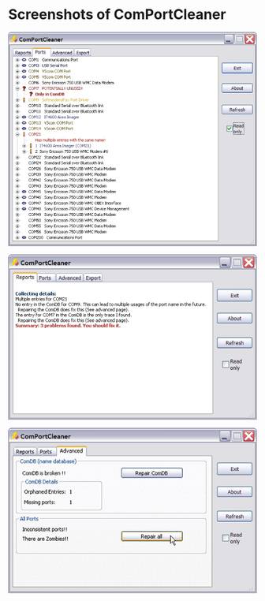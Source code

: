 Screenshots of ComPortCleaner
=============================

![](img/bad_ports.png)

![](img/bad_report.png)

![](img/bad_advanced.png)
